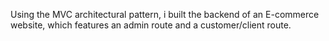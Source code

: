 Using the MVC architectural pattern, i built the backend of an E-commerce website, which features an admin route and a customer/client route.
